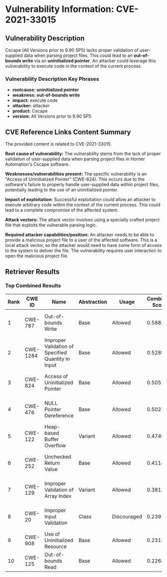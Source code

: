 # Vulnerability Information: CVE-2021-33015

## Vulnerability Description
Cscape (All Versions prior to 9.90 SP5) lacks proper validation of user-supplied data when parsing project files. This could lead to an **out-of-bounds write** via an **uninitialized pointer**. An attacker could leverage this vulnerability to execute code in the context of the current process.

### Vulnerability Description Key Phrases
- **rootcause:** **uninitialized pointer**
- **weakness:** **out-of-bounds write**
- **impact:** execute code
- **attacker:** attacker
- **product:** Cscape
- **version:** All Versions prior to 9.90 SP5

## CVE Reference Links Content Summary
The provided content is related to CVE-2021-33015.

**Root cause of vulnerability:** The vulnerability stems from the lack of proper validation of user-supplied data when parsing project files in Horner Automation's Cscape software.

**Weaknesses/vulnerabilities present:** The specific vulnerability is an "Access of Uninitialized Pointer" (CWE-824). This occurs due to the software's failure to properly handle user-supplied data within project files, potentially leading to the use of an uninitialized pointer.

**Impact of exploitation:** Successful exploitation could allow an attacker to execute arbitrary code within the context of the current process. This could lead to a complete compromise of the affected system.

**Attack vectors:** The attack vector involves using a specially crafted project file that exploits the vulnerable parsing logic.

**Required attacker capabilities/position:** An attacker needs to be able to provide a malicious project file to a user of the affected software. This is a local attack vector, so the attacker would need to have some form of access to the system to deliver the file. The vulnerability requires user interaction to open the malicious project file.

## Retriever Results

### Top Combined Results

| Rank | CWE ID | Name | Abstraction | Usage | Combined Score | Retrievers | Individual Scores |
|------|--------|------|-------------|-------|---------------|------------|-------------------|
| 1 | CWE-787 | Out-of-bounds Write | Base | Allowed | 0.5883 | sparse, graph | sparse: 0.477, graph: 0.882 |
| 2 | CWE-1284 | Improper Validation of Specified Quantity in Input | Base | Allowed | 0.5289 | sparse, graph | sparse: 0.384, graph: 0.865 |
| 3 | CWE-824 | Access of Uninitialized Pointer | Base | Allowed | 0.5057 | sparse, graph | sparse: 0.391, graph: 0.789 |
| 4 | CWE-476 | NULL Pointer Dereference | Base | Allowed | 0.5027 | sparse, graph | sparse: 0.406, graph: 0.757 |
| 5 | CWE-122 | Heap-based Buffer Overflow | Variant | Allowed | 0.4749 | sparse, graph | sparse: 0.417, graph: 0.772 |
| 6 | CWE-252 | Unchecked Return Value | Base | Allowed | 0.4114 | sparse, graph | sparse: 0.226, graph: 0.789 |
| 7 | CWE-129 | Improper Validation of Array Index | Variant | Allowed | 0.3812 | sparse, graph | sparse: 0.215, graph: 0.811 |
| 8 | CWE-20 | Improper Input Validation | Class | Discouraged | 0.2391 | dense, sparse | dense: 0.559, sparse: 0.445 |
| 9 | CWE-908 | Use of Uninitialized Resource | Base | Allowed | 0.2313 | sparse | sparse: 0.404 |
| 10 | CWE-125 | Out-of-bounds Read | Base | Allowed | 0.2264 | sparse | sparse: 0.396 |

